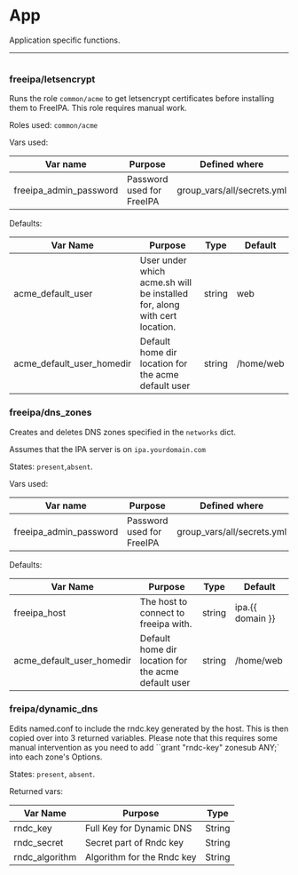 # App

Application specific functions. 

---

```

```

### freeipa/letsencrypt

Runs the role `common/acme` to get letsencrypt certificates before installing them to FreeIPA. This role requires manual work.

Roles used: `common/acme`

Vars used:

| Var name               | Purpose                   | Defined where              |
| ---------------------- | ------------------------- | -------------------------- |
| freeipa_admin_password | Password used for FreeIPA | group_vars/all/secrets.yml |

Defaults:

| Var Name                  | Purpose                                                                   | Type   | Default   |
| ------------------------- | ------------------------------------------------------------------------- | ------ | --------- |
| acme_default_user         | User under which acme.sh will be installed for, along with cert location. | string | web       |
| acme_default_user_homedir | Default home dir location for the acme default user                       | string | /home/web |

### freeipa/dns_zones

Creates and deletes DNS zones specified in the `networks` dict.

Assumes that the IPA server is on `ipa.yourdomain.com` 

States: `present`,`absent`.

Vars used:

| Var name               | Purpose                   | Defined where              |
| ---------------------- | ------------------------- | -------------------------- |
| freeipa_admin_password | Password used for FreeIPA | group_vars/all/secrets.yml |

Defaults:

| Var Name                  | Purpose                                             | Type   | Default          |
| ------------------------- | --------------------------------------------------- | ------ | ---------------- |
| freeipa_host              | The host to connect to freeipa with.                | string | ipa.{{ domain }} |
| acme_default_user_homedir | Default home dir location for the acme default user | string | /home/web        |

### freipa/dynamic_dns

Edits named.conf to include the rndc.key generated by the host. This is then copied over into 3 returned variables. Please note that this requires some manual intervention  as you need to add ``grant "rndc-key" zonesub ANY;` into each zone's Options.

States: `present`, `absent`.

Returned vars:

| Var Name       | Purpose                    | Type   |
| -------------- | -------------------------- | ------ |
| rndc_key       | Full Key for Dynamic DNS   | String |
| rndc_secret    | Secret part of Rndc key    | String |
| rndc_algorithm | Algorithm for the Rndc key | String |
